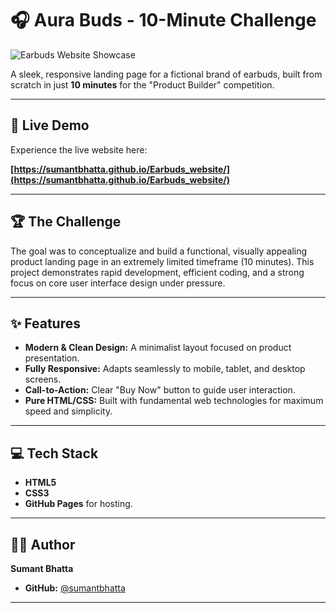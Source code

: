 # 🎧 Aura Buds - 10-Minute Challenge

![Earbuds Website Showcase](https://via.placeholder.com/800x400.png?text=Your+Earbuds+Website+Screenshot)

A sleek, responsive landing page for a fictional brand of earbuds, built from scratch in just **10 minutes** for the "Product Builder" competition.

---

## 🔴 Live Demo

Experience the live website here:

**[https://sumantbhatta.github.io/Earbuds_website/](https://sumantbhatta.github.io/Earbuds_website/)**

---

## 🏆 The Challenge

The goal was to conceptualize and build a functional, visually appealing product landing page in an extremely limited timeframe (10 minutes). This project demonstrates rapid development, efficient coding, and a strong focus on core user interface design under pressure.

---

## ✨ Features

* **Modern & Clean Design:** A minimalist layout focused on product presentation.
* **Fully Responsive:** Adapts seamlessly to mobile, tablet, and desktop screens.
* **Call-to-Action:** Clear "Buy Now" button to guide user interaction.
* **Pure HTML/CSS:** Built with fundamental web technologies for maximum speed and simplicity.

---

## 💻 Tech Stack

* **HTML5**
* **CSS3**
* **GitHub Pages** for hosting.

---

## 👨‍💻 Author

**Sumant Bhatta**

* **GitHub:** [@sumantbhatta](https://github.com/sumantbhatta)

---
